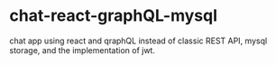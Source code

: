 # chat-react-graphQL-mysql

chat app using react and qraphQL instead of classic REST API, mysql storage, and the implementation of jwt.

